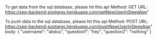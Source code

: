 To get data from the sql database, please hit this api 
Method: GET
URL: https://seq-backend-postgres.herokuapp.com/getNewUserInSleepApp"

To push data to the sql database, please hit this api 
Method: POST
URL: https://seq-backend-postgres.herokuapp.com/pushNewUserInSleepApp"
body: 
    {
        "username": "abdus",
        "question1": "hey",
        "question2": "nothing"
    }
